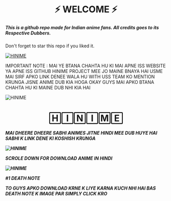 
<h1 align="center">⚡ WELCOME ⚡</h1>






<h5>This is a github repo made for Indian anime fans. All credits goes to its Respective Dubbers.</h5>



Don't forget to star this repo if you liked it.


[![HINIME](https://telegra.ph/file/a29f4769d061f1665ed7e.jpg)](https://github.com/sidhu70/HINIME)




IMPORTANT NOTE : MAI YE BTANA CHAHTA HU KI MAI APNE ISS WEBSITE YA APNE ISS GITHUB HINIME PROJECT MEE JO MAINE BNAYA HAI USME MAI SIRF APKO LINK DENEE WALA HU WITH USS TEAM KO MENTION KRUNGA JISNE ANIME DUB KIA HOGA OKAY GUYS MAI APKO BTANA CHAHTA HU KI MAINE DUB NHI KIA HAI




![HINIME](https://telegra.ph/file/5f67f215a37ad1e13ca18.jpg)



<h1 align="center"> 🄷🄸🄽🄸🄼🄴 </h1>



 <h5>MAI DHEERE DHEERE SABHI ANIMES JITNE HINDI MEE DUB HUYE HAI SABHI K LINK DENE KI KOSHISH KRUNGA

![HINIME](https://telegra.ph/file/f9ab6e957203f9859e7fc.jpg)

SCROLE DOWN FOR DOWNLOAD ANIME IN HINDI

![HINIME](https://telegra.ph/file/82285c1f98dd02f4e5266.jpg)

 #1 DEATH NOTE

TO GUYS APKO DOWNLOAD KRNE K LIYE KARNA KUCH NHI HAI BAS DEATH NOTE K IMAGE PAR SIMPLY CLICK KRO
